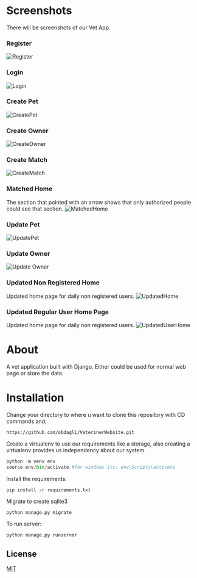 # Screenshots

There will be screenshots of our Vet App.

### Register

![Register](/screenshots/Register.png)

### Login

![Login](/screenshots/Login.png)

### Create Pet

![CreatePet](/screenshots/CreatePet.png)

### Create Owner

![CreateOwner](/screenshots/CreateOwner.png)

### Create Match

![CreateMatch](/screenshots/Match.png)

### Matched Home

The section that pointed with an arrow shows that only authorized people could see that section.
![MatchedHome](/screenshots/MatchedHome.png)

### Update Pet

![UpdatePet](/screenshots/UpdatePet.png)

### Update Owner

![Update Owner](/screenshots/UpdateOwner.png)

### Updated Non Registered Home

Updated home page for daily non registered users.
![UpdatedHome](/screenshots/NonStaffHome.png)

### Updated Regular User Home Page

Updated home page for daily non registered users.
![UpdatedUserHome](/screenshots/RegularHome.png)

# About

A vet application built with Django. Either could be used for normal web page or store the data.

# Installation
Change your directory to where u want to clone this repository with CD commands and;
```git
https://github.com/obdagli/VeterinerWebsite.git
```
Create a virtualenv to use our requirements like a storage, also creating a virtualenv provides us independency about our system.
```python
python -m venv env
source env/bin/activate #for windows its: env\Scripts\activate
```
Install the requirements:
```git
pip install -r requirements.txt
```
Migrate to create sqlite3
```python
python manage.py migrate
```
To run server:
```git
python manage.py runserver
```
## License
[MIT](https://choosealicense.com/licenses/mit/)
